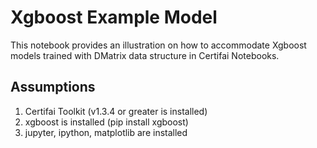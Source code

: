 # Xgboost Example Model

This notebook provides an illustration on how to accommodate Xgboost models
trained with DMatrix data structure in Certifai Notebooks.

## Assumptions

1. Certifai Toolkit (v1.3.4 or greater is installed)
2. xgboost is installed (pip install xgboost)
3. jupyter, ipython, matplotlib are installed
